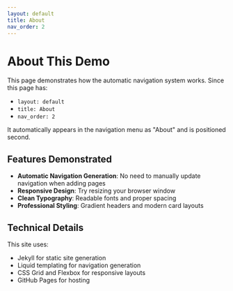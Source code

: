 ```yaml
---
layout: default
title: About
nav_order: 2
---
```


# About This Demo

This page demonstrates how the automatic navigation system works. Since this page has:
- `layout: default` 
- `title: About`
- `nav_order: 2`

It automatically appears in the navigation menu as "About" and is positioned second.

## Features Demonstrated

- **Automatic Navigation Generation**: No need to manually update navigation when adding pages
- **Responsive Design**: Try resizing your browser window
- **Clean Typography**: Readable fonts and proper spacing
- **Professional Styling**: Gradient headers and modern card layouts

## Technical Details

This site uses:
- Jekyll for static site generation
- Liquid templating for navigation generation
- CSS Grid and Flexbox for responsive layouts
- GitHub Pages for hosting
